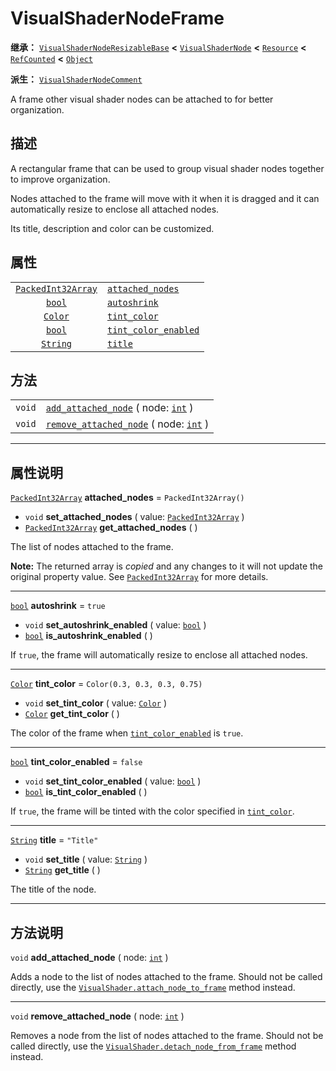 <!-- ⚠ 请勿编辑本文件 ⚠ -->
<!-- 本文档使用脚本从 WeDot 引擎源码仓库生成。 -->
<!-- 生成脚本：https://github.com/WeDot-Engine/WeDot/tree/4.3/doc/tools/make_md.py； -->
<!-- 原文件：https://github.com/WeDot-Engine/WeDot/tree/4.3/doc/classes/VisualShaderNodeFrame.xml。 -->

<div id="_class_visualshadernodeframe"></div>

# VisualShaderNodeFrame

**继承：** [`VisualShaderNodeResizableBase`](class_visualshadernoderesizablebase.md) **<** [`VisualShaderNode`](class_visualshadernode.md) **<** [`Resource`](class_resource.md) **<** [`RefCounted`](class_refcounted.md) **<** [`Object`](class_object.md)

**派生：** [`VisualShaderNodeComment`](class_visualshadernodecomment.md)

A frame other visual shader nodes can be attached to for better organization.

## 描述

A rectangular frame that can be used to group visual shader nodes together to improve organization.

Nodes attached to the frame will move with it when it is dragged and it can automatically resize to enclose all attached nodes.

Its title, description and color can be customized.

## 属性

|||
|:-:|:--|
| [`PackedInt32Array`](class_packedint32array.md) | [`attached_nodes`](#class_visualshadernodeframe_property_attached_nodes)         | ``PackedInt32Array()``         |
| [`bool`](class_bool.md)                         | [`autoshrink`](#class_visualshadernodeframe_property_autoshrink)                 | ``true``                       |
| [`Color`](class_color.md)                       | [`tint_color`](#class_visualshadernodeframe_property_tint_color)                 | ``Color(0.3, 0.3, 0.3, 0.75)`` |
| [`bool`](class_bool.md)                         | [`tint_color_enabled`](#class_visualshadernodeframe_property_tint_color_enabled) | ``false``                      |
| [`String`](class_string.md)                     | [`title`](#class_visualshadernodeframe_property_title)                           | ``"Title"``                    |

## 方法

|||
|:-:|:--|
| `void` | [`add_attached_node`](class_visualshadernodeframemd#class_visualshadernodeframe_method_add_attached_node) ( node: [`int`](class_int.md) )       |
| `void` | [`remove_attached_node`](class_visualshadernodeframemd#class_visualshadernodeframe_method_remove_attached_node) ( node: [`int`](class_int.md) ) |

<!-- rst-class:: classref-section-separator -->

---

## 属性说明

<div id="_class_visualshadernodeframe_property_attached_nodes"></div>

[`PackedInt32Array`](class_packedint32array.md) **attached_nodes** = ``PackedInt32Array()`` <div id="class_visualshadernodeframe_property_attached_nodes"></div>

- `void` **set_attached_nodes** ( value: [`PackedInt32Array`](class_packedint32array.md) )
- [`PackedInt32Array`](class_packedint32array.md) **get_attached_nodes** ( )

The list of nodes attached to the frame.

**Note:** The returned array is *copied* and any changes to it will not update the original property value. See [`PackedInt32Array`](class_packedint32array.md) for more details.

<!-- rst-class:: classref-item-separator -->

---

<div id="_class_visualshadernodeframe_property_autoshrink"></div>

[`bool`](class_bool.md) **autoshrink** = ``true`` <div id="class_visualshadernodeframe_property_autoshrink"></div>

- `void` **set_autoshrink_enabled** ( value: [`bool`](class_bool.md) )
- [`bool`](class_bool.md) **is_autoshrink_enabled** ( )

If `true`, the frame will automatically resize to enclose all attached nodes.

<!-- rst-class:: classref-item-separator -->

---

<div id="_class_visualshadernodeframe_property_tint_color"></div>

[`Color`](class_color.md) **tint_color** = ``Color(0.3, 0.3, 0.3, 0.75)`` <div id="class_visualshadernodeframe_property_tint_color"></div>

- `void` **set_tint_color** ( value: [`Color`](class_color.md) )
- [`Color`](class_color.md) **get_tint_color** ( )

The color of the frame when [`tint_color_enabled`](#class_visualshadernodeframe_property_tint_color_enabled) is `true`.

<!-- rst-class:: classref-item-separator -->

---

<div id="_class_visualshadernodeframe_property_tint_color_enabled"></div>

[`bool`](class_bool.md) **tint_color_enabled** = ``false`` <div id="class_visualshadernodeframe_property_tint_color_enabled"></div>

- `void` **set_tint_color_enabled** ( value: [`bool`](class_bool.md) )
- [`bool`](class_bool.md) **is_tint_color_enabled** ( )

If `true`, the frame will be tinted with the color specified in [`tint_color`](#class_visualshadernodeframe_property_tint_color).

<!-- rst-class:: classref-item-separator -->

---

<div id="_class_visualshadernodeframe_property_title"></div>

[`String`](class_string.md) **title** = ``"Title"`` <div id="class_visualshadernodeframe_property_title"></div>

- `void` **set_title** ( value: [`String`](class_string.md) )
- [`String`](class_string.md) **get_title** ( )

The title of the node.

<!-- rst-class:: classref-section-separator -->

---

## 方法说明

<div id="_class_visualshadernodeframe_method_add_attached_node"></div>

`void` **add_attached_node** ( node: [`int`](class_int.md) )<div id="class_visualshadernodeframe_method_add_attached_node"></div>

Adds a node to the list of nodes attached to the frame. Should not be called directly, use the [`VisualShader.attach_node_to_frame`](#class_visualshader_method_attach_node_to_frame) method instead.

<!-- rst-class:: classref-item-separator -->

---

<div id="_class_visualshadernodeframe_method_remove_attached_node"></div>

`void` **remove_attached_node** ( node: [`int`](class_int.md) )<div id="class_visualshadernodeframe_method_remove_attached_node"></div>

Removes a node from the list of nodes attached to the frame. Should not be called directly, use the [`VisualShader.detach_node_from_frame`](#class_visualshader_method_detach_node_from_frame) method instead.

[^virtual]: 本方法通常需要用户覆盖才能生效。
[^const]: 本方法无副作用，不会修改该实例的任何成员变量。
[^vararg]: 本方法除了能接受在此处描述的参数外，还能够继续接受任意数量的参数。
[^constructor]: 本方法用于构造某个类型。
[^static]: 调用本方法无需实例，可直接使用类名进行调用。
[^operator]: 本方法描述的是使用本类型作为左操作数的有效运算符。
[^bitfield]: 这个值是由下列位标志构成位掩码的整数。
[^void]: 无返回值。
